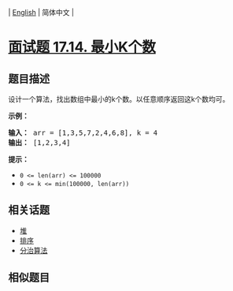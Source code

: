 
| [English](README_EN.md) | 简体中文 |

# [面试题 17.14. 最小K个数](https://leetcode-cn.com/problems/smallest-k-lcci/)

## 题目描述

<p>设计一个算法，找出数组中最小的k个数。以任意顺序返回这k个数均可。</p>

<p><strong>示例：</strong></p>

<pre><strong>输入：</strong> arr = [1,3,5,7,2,4,6,8], k = 4
<strong>输出：</strong> [1,2,3,4]
</pre>

<p><strong>提示：</strong></p>

<ul>
	<li><code>0 &lt;= len(arr) &lt;= 100000</code></li>
	<li><code>0 &lt;= k &lt;= min(100000, len(arr))</code></li>
</ul>


## 相关话题

- [堆](https://leetcode-cn.com/tag/heap)
- [排序](https://leetcode-cn.com/tag/sort)
- [分治算法](https://leetcode-cn.com/tag/divide-and-conquer)

## 相似题目


